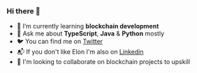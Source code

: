 ### Hi there 👋

- 🌱 I’m currently learning **blockchain development**
- 💬 Ask me about **TypeScript**, **Java** & **Python** mostly
- 🐦 You can find me on [Twitter](https://twitter.com/simonguillochon)
- 📬 If you don't like Elon I'm also on [Linkedin](https://www.linkedin.com/in/simonguillochon)
- 👯 I'm looking to collaborate on blockchain projects to upskill

